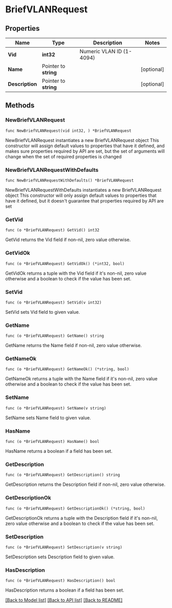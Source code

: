 # BriefVLANRequest

## Properties

Name | Type | Description | Notes
------------ | ------------- | ------------- | -------------
**Vid** | **int32** | Numeric VLAN ID (1-4094) | 
**Name** | Pointer to **string** |  | [optional] 
**Description** | Pointer to **string** |  | [optional] 

## Methods

### NewBriefVLANRequest

`func NewBriefVLANRequest(vid int32, ) *BriefVLANRequest`

NewBriefVLANRequest instantiates a new BriefVLANRequest object
This constructor will assign default values to properties that have it defined,
and makes sure properties required by API are set, but the set of arguments
will change when the set of required properties is changed

### NewBriefVLANRequestWithDefaults

`func NewBriefVLANRequestWithDefaults() *BriefVLANRequest`

NewBriefVLANRequestWithDefaults instantiates a new BriefVLANRequest object
This constructor will only assign default values to properties that have it defined,
but it doesn't guarantee that properties required by API are set

### GetVid

`func (o *BriefVLANRequest) GetVid() int32`

GetVid returns the Vid field if non-nil, zero value otherwise.

### GetVidOk

`func (o *BriefVLANRequest) GetVidOk() (*int32, bool)`

GetVidOk returns a tuple with the Vid field if it's non-nil, zero value otherwise
and a boolean to check if the value has been set.

### SetVid

`func (o *BriefVLANRequest) SetVid(v int32)`

SetVid sets Vid field to given value.


### GetName

`func (o *BriefVLANRequest) GetName() string`

GetName returns the Name field if non-nil, zero value otherwise.

### GetNameOk

`func (o *BriefVLANRequest) GetNameOk() (*string, bool)`

GetNameOk returns a tuple with the Name field if it's non-nil, zero value otherwise
and a boolean to check if the value has been set.

### SetName

`func (o *BriefVLANRequest) SetName(v string)`

SetName sets Name field to given value.

### HasName

`func (o *BriefVLANRequest) HasName() bool`

HasName returns a boolean if a field has been set.

### GetDescription

`func (o *BriefVLANRequest) GetDescription() string`

GetDescription returns the Description field if non-nil, zero value otherwise.

### GetDescriptionOk

`func (o *BriefVLANRequest) GetDescriptionOk() (*string, bool)`

GetDescriptionOk returns a tuple with the Description field if it's non-nil, zero value otherwise
and a boolean to check if the value has been set.

### SetDescription

`func (o *BriefVLANRequest) SetDescription(v string)`

SetDescription sets Description field to given value.

### HasDescription

`func (o *BriefVLANRequest) HasDescription() bool`

HasDescription returns a boolean if a field has been set.


[[Back to Model list]](../README.md#documentation-for-models) [[Back to API list]](../README.md#documentation-for-api-endpoints) [[Back to README]](../README.md)


